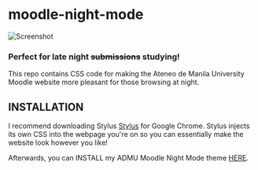 # moodle-night-mode


![Screenshot](https://i.imgur.com/hLYLkwj.png) 
### Perfect for late night ~~submissions~~ studying!


This repo contains CSS code for making the Ateneo de Manila University Moodle website more pleasant for those browsing at night. 

## INSTALLATION

I recommend downloading Stylus [Stylus](https://chrome.google.com/webstore/detail/stylus/clngdbkpkpeebahjckkjfobafhncgmne?hl=en) for Google Chrome. Stylus injects its own CSS into the webpage you're on so you can essentially make the website look however you like!

Afterwards, you can INSTALL my ADMU Moodle Night Mode theme [HERE](https://userstyles.org/styles/164201/admu-moodle-night-mode).


